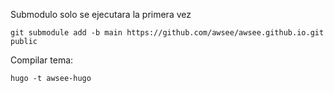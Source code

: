 Submodulo solo se ejecutara la primera vez
```
git submodule add -b main https://github.com/awsee/awsee.github.io.git public
```
Compilar tema:
```
hugo -t awsee-hugo
```